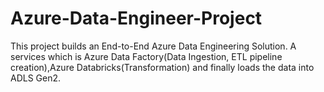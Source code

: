 # Azure-Data-Engineer-Project
This project builds an End-to-End Azure Data Engineering Solution. A  services which is Azure Data Factory(Data Ingestion, ETL pipeline creation),Azure Databricks(Transformation) and finally loads the data into ADLS Gen2.
